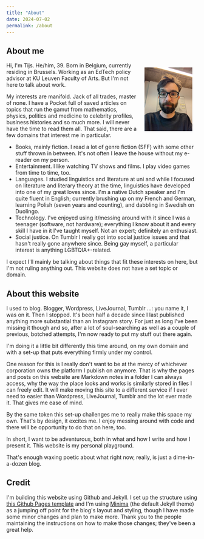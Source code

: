 ```yaml
---
title: "About"
date: 2024-07-02
permalink: /about
---
```

## About me

<img src="docs/assets/images/about.jpg" style="width: 25%; float: right; margin: 1em;" />

Hi, I'm Tijs. He/him, 39. Born in Belgium, currently residing in Brussels. Working as an EdTech policy advisor at KU Leuven Faculty of Arts. But I'm not here to talk about work.

My interests are manifold. Jack of all trades, master of none. I have a Pocket full of saved articles on topics that run the gamut from mathematics, physics, politics and medicine to celebrity profiles, business histories and so much more. I will never have the time to read them all. That said, there are a few domains that interest me in particular.

- Books, mainly fiction. I read a lot of genre fiction (SFF) with some other stuff thrown in between. It's not often I leave the house without my e-reader on my person.
- Entertainment. I like watching TV shows and films. I play video games from time to time, too.
- Languages. I studied linguistics and literature at uni and while I focused on literature and literary theory at the time, linguistics have developed into one of my great loves since. I'm a native Dutch speaker and I'm quite fluent in English; currently brushing up on my French and German, learning Polish (seven years and counting), and dabbling in Swedish on Duolingo.
- Technology. I've enjoyed using it/messing around with it since I was a teenager (software, not hardware); everything I know about it and every skill I have in it I've taught myself. Not an expert; definitely an enthusiast.
- Social justice. On Tumblr I really got into social justice issues and that hasn't really gone anywhere since. Being gay myself, a particular interest is anything LGBTQIA+-related.  

I expect I'll mainly be talking about things that fit these interests on here, but I'm not ruling anything out. This website does not have a set topic or domain.

## About this website
I used to blog. Blogger, Wordpress, LiveJournal, Tumblr ...: you name it, I was on it. Then I stopped. It's been half a decade since I last published anything more substantial than an Instagram story. For just as long I've been missing it though and so, after a lot of soul-searching as well as a couple of previous, botched attempts, I'm now ready to put my stuff out there again.

I'm doing it a little bit differently this time around, on my own domain and with a set-up that puts everything firmly under my control. 

One reason for this is I really don't want to be at the mercy of whichever corporation owns the platform I publish on anymore. That is why the pages and posts on this website are Markdown notes in a folder I can always access, why the way the place looks and works is similarly stored in files I can freely edit. It will make moving this site to a different service if I ever need to easier than Wordpress, LiveJournal, Tumblr and the lot ever made it. That gives me ease of mind.

By the same token this set-up challenges me to really make this space my own. That's by design, it excites me. I enjoy messing around with code and there will be opportunity to do that on here, too.

In short, I want to be adventurous, both in what and how I write and how I present it. This website is my personal playground.

That's enough waxing poetic about what right now, really, is just a dime-in-a-dozen blog.

## Credit
I'm building this website using Github and Jekyll. I set up the structure using [this Github Pages template](https://github.com/skills/github-pages) and I'm using [Minima](https://github.com/jekyll/minima) (the default Jekyll theme) as a jumping off point for the blog's layout and styling, though I have made some minor changes and plan to make more. Thank you to the people maintaining the instructions on how to make those changes; they've been a great help.
